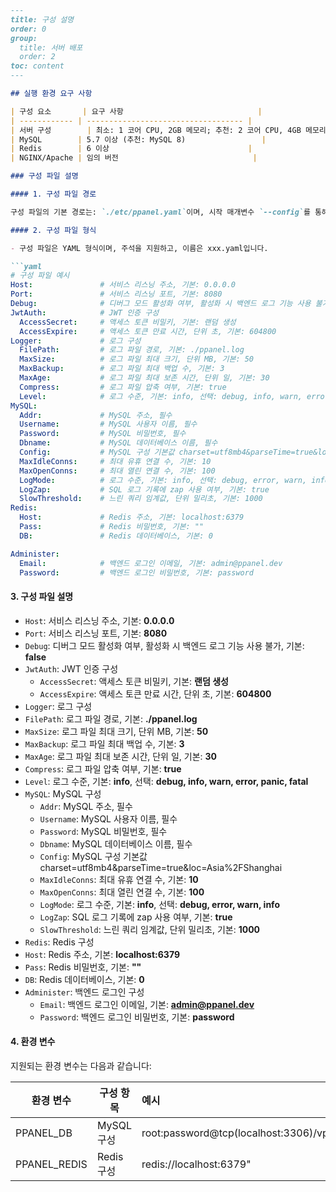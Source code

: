 ```markdown
---
title: 구성 설명
order: 0
group: 
  title: 서버 배포
  order: 2
toc: content
---

## 실행 환경 요구 사항

| 구성 요소       | 요구 사항                              |
| ------------ | ----------------------------------- |
| 서버 구성        | 최소: 1 코어 CPU, 2GB 메모리; 추천: 2 코어 CPU, 4GB 메모리 |
| MySQL        | 5.7 이상 (추천: MySQL 8)                 |
| Redis        | 6 이상                               |
| NGINX/Apache | 임의 버전                              |

### 구성 파일 설명

#### 1. 구성 파일 경로

구성 파일의 기본 경로는: `./etc/ppanel.yaml`이며, 시작 매개변수 `--config`를 통해 구성 파일 경로를 지정할 수 있습니다.

#### 2. 구성 파일 형식

- 구성 파일은 YAML 형식이며, 주석을 지원하고, 이름은 xxx.yaml입니다.

```yaml
# 구성 파일 예시
Host:               # 서비스 리스닝 주소, 기본: 0.0.0.0
Port:               # 서비스 리스닝 포트, 기본: 8080
Debug:              # 디버그 모드 활성화 여부, 활성화 시 백엔드 로그 기능 사용 불가, 기본: false
JwtAuth:            # JWT 인증 구성
  AccessSecret:     # 액세스 토큰 비밀키, 기본: 랜덤 생성
  AccessExpire:     # 액세스 토큰 만료 시간, 단위 초, 기본: 604800
Logger:             # 로그 구성
  FilePath:         # 로그 파일 경로, 기본: ./ppanel.log
  MaxSize:          # 로그 파일 최대 크기, 단위 MB, 기본: 50
  MaxBackup:        # 로그 파일 최대 백업 수, 기본: 3
  MaxAge:           # 로그 파일 최대 보존 시간, 단위 일, 기본: 30
  Compress:         # 로그 파일 압축 여부, 기본: true
  Level:            # 로그 수준, 기본: info, 선택: debug, info, warn, error, panic, fatal
MySQL:
  Addr:             # MySQL 주소, 필수
  Username:         # MySQL 사용자 이름, 필수
  Password:         # MySQL 비밀번호, 필수
  Dbname:           # MySQL 데이터베이스 이름, 필수
  Config:           # MySQL 구성 기본값 charset=utf8mb4&parseTime=true&loc=Asia%2FShanghai
  MaxIdleConns:     # 최대 유휴 연결 수, 기본: 10
  MaxOpenConns:     # 최대 열린 연결 수, 기본: 100
  LogMode:          # 로그 수준, 기본: info, 선택: debug, error, warn, info
  LogZap:           # SQL 로그 기록에 zap 사용 여부, 기본: true
  SlowThreshold:    # 느린 쿼리 임계값, 단위 밀리초, 기본: 1000
Redis:
  Host:             # Redis 주소, 기본: localhost:6379
  Pass:             # Redis 비밀번호, 기본: ""
  DB:               # Redis 데이터베이스, 기본: 0

Administer:
  Email:            # 백엔드 로그인 이메일, 기본: admin@ppanel.dev
  Password:         # 백엔드 로그인 비밀번호, 기본: password

```

#### 3. 구성 파일 설명

- `Host`: 서비스 리스닝 주소, 기본: **0.0.0.0**
- `Port`: 서비스 리스닝 포트, 기본: **8080**
- `Debug`: 디버그 모드 활성화 여부, 활성화 시 백엔드 로그 기능 사용 불가, 기본: **false**
- `JwtAuth`: JWT 인증 구성
  - `AccessSecret`: 액세스 토큰 비밀키, 기본: **랜덤 생성**
  - `AccessExpire`: 액세스 토큰 만료 시간, 단위 초, 기본: **604800**
- `Logger`: 로그 구성
- `FilePath`: 로그 파일 경로, 기본: **./ppanel.log**
- `MaxSize`: 로그 파일 최대 크기, 단위 MB, 기본: **50**
- `MaxBackup`: 로그 파일 최대 백업 수, 기본: **3**
- `MaxAge`: 로그 파일 최대 보존 시간, 단위 일, 기본: **30**
- `Compress`: 로그 파일 압축 여부, 기본: **true**
- `Level`: 로그 수준, 기본: **info**, 선택: **debug, info, warn, error, panic, fatal**
- `MySQL`: MySQL 구성
  - `Addr`: MySQL 주소, 필수
  - `Username`: MySQL 사용자 이름, 필수
  - `Password`: MySQL 비밀번호, 필수
  - `Dbname`: MySQL 데이터베이스 이름, 필수
  - `Config`: MySQL 구성 기본값 charset=utf8mb4\&parseTime=true\&loc=Asia%2FShanghai
  - `MaxIdleConns`: 최대 유휴 연결 수, 기본: **10**
  - `MaxOpenConns`: 최대 열린 연결 수, 기본: **100**
  - `LogMode`: 로그 수준, 기본: **info**, 선택: **debug, error, warn, info**
  - `LogZap`: SQL 로그 기록에 zap 사용 여부, 기본: **true**
  - `SlowThreshold`: 느린 쿼리 임계값, 단위 밀리초, 기본: **1000**
- `Redis`: Redis 구성
- `Host`: Redis 주소, 기본: **localhost:6379**
- `Pass`: Redis 비밀번호, 기본: **""**
- `DB`: Redis 데이터베이스, 기본: **0**
- `Administer`: 백엔드 로그인 구성
  - `Email`: 백엔드 로그인 이메일, 기본: **<admin@ppanel.dev>**
  - `Password`: 백엔드 로그인 비밀번호, 기본: **password**

#### 4. 환경 변수

지원되는 환경 변수는 다음과 같습니다:

| 환경 변수          | 구성 항목     | 예시                                          |
| ------------- | ------- | :------------------------------------------ |
| PPANEL\_DB    | MySQL 구성 | root:password\@tcp(localhost:3306)/vpnboard |
| PPANEL\_REDIS | Redis 구성 | redis\://localhost:6379"                    |
```

